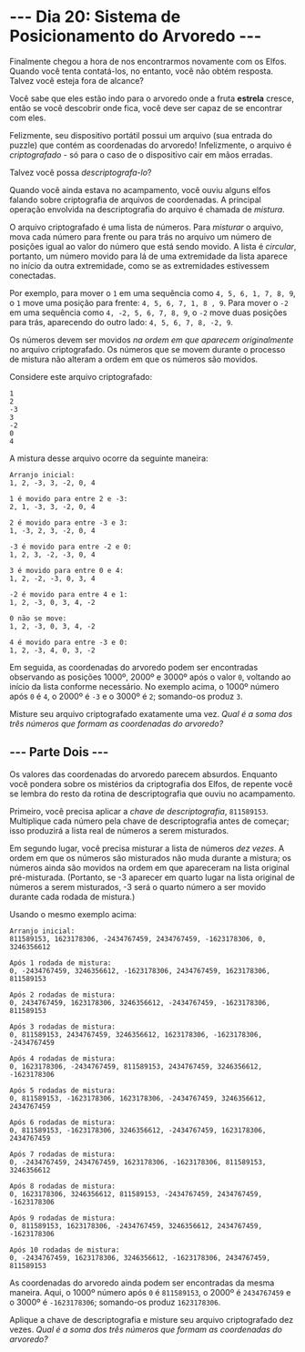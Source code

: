 # --- Dia 20: Sistema de Posicionamento do Arvoredo ---

Finalmente chegou a hora de nos encontrarmos novamente com os Elfos. Quando você tenta contatá-los, no entanto, você não obtém resposta. Talvez você esteja fora de alcance?

Você sabe que eles estão indo para o arvoredo onde a fruta **estrela** cresce, então se você descobrir onde fica, você deve ser capaz de se encontrar com eles.

Felizmente, seu dispositivo portátil possui um arquivo (sua entrada do puzzle) que contém as coordenadas do arvoredo! Infelizmente, o arquivo é *criptografado* - só para o caso de o dispositivo cair em mãos erradas.

Talvez você possa *descriptografa-lo*?

Quando você ainda estava no acampamento, você ouviu alguns elfos falando sobre criptografia de arquivos de coordenadas. A principal operação envolvida na descriptografia do arquivo é chamada de *mistura*.

O arquivo criptografado é uma lista de números. Para *misturar* o arquivo, mova cada número para frente ou para trás no arquivo um número de posições igual ao valor do número que está sendo movido. A lista é *circular*, portanto, um número movido para lá de uma extremidade da lista aparece no início da outra extremidade, como se as extremidades estivessem conectadas.

Por exemplo, para mover o `1` em uma sequência como `4, 5, 6, 1, 7, 8, 9`, o `1` move uma posição para frente: `4, 5, 6, 7, 1, 8 , 9`. Para mover o `-2` em uma sequência como `4, -2, 5, 6, 7, 8, 9`, o `-2` move duas posições para trás, aparecendo do outro lado: `4, 5, 6, 7, 8, -2, 9`.

Os números devem ser movidos *na ordem em que aparecem originalmente* no arquivo criptografado. Os números que se movem durante o processo de mistura não alteram a ordem em que os números são movidos.

Considere este arquivo criptografado:

```
1
2
-3
3
-2
0
4

```

A mistura desse arquivo ocorre da seguinte maneira:

```
Arranjo inicial:
1, 2, -3, 3, -2, 0, 4

1 é movido para entre 2 e -3:
2, 1, -3, 3, -2, 0, 4

2 é movido para entre -3 e 3:
1, -3, 2, 3, -2, 0, 4

-3 é movido para entre -2 e 0:
1, 2, 3, -2, -3, 0, 4

3 é movido para entre 0 e 4:
1, 2, -2, -3, 0, 3, 4

-2 é movido para entre 4 e 1:
1, 2, -3, 0, 3, 4, -2

0 não se move:
1, 2, -3, 0, 3, 4, -2

4 é movido para entre -3 e 0:
1, 2, -3, 4, 0, 3, -2

```

Em seguida, as coordenadas do arvoredo podem ser encontradas observando as posições 1000º, 2000º e 3000º após o valor `0`, voltando ao início da lista conforme necessário. No exemplo acima, o 1000º número após `0` é `4`, o 2000º é `-3` e o 3000º é `2`; somando-os produz `3`.

Misture seu arquivo criptografado exatamente uma vez. *Qual é a soma dos três números que formam as coordenadas do arvoredo?*

## --- Parte Dois ---

Os valores das coordenadas do arvoredo parecem absurdos. Enquanto você pondera sobre os mistérios da criptografia dos Elfos, de repente você se lembra do resto da rotina de descriptografia que ouviu no acampamento.

Primeiro, você precisa aplicar a *chave de descriptografia*, `811589153`. Multiplique cada número pela chave de descriptografia antes de começar; isso produzirá a lista real de números a serem misturados.

Em segundo lugar, você precisa misturar a lista de números *dez vezes*. A ordem em que os números são misturados não muda durante a mistura; os números ainda são movidos na ordem em que apareceram na lista original pré-misturada. (Portanto, se -3 aparecer em quarto lugar na lista original de números a serem misturados, -3 será o quarto número a ser movido durante cada rodada de mistura.)

Usando o mesmo exemplo acima:

```
Arranjo inicial:
811589153, 1623178306, -2434767459, 2434767459, -1623178306, 0, 3246356612

Após 1 rodada de mistura:
0, -2434767459, 3246356612, -1623178306, 2434767459, 1623178306, 811589153

Após 2 rodadas de mistura:
0, 2434767459, 1623178306, 3246356612, -2434767459, -1623178306, 811589153

Após 3 rodadas de mistura:
0, 811589153, 2434767459, 3246356612, 1623178306, -1623178306, -2434767459

Após 4 rodadas de mistura:
0, 1623178306, -2434767459, 811589153, 2434767459, 3246356612, -1623178306

Após 5 rodadas de mistura:
0, 811589153, -1623178306, 1623178306, -2434767459, 3246356612, 2434767459

Após 6 rodadas de mistura:
0, 811589153, -1623178306, 3246356612, -2434767459, 1623178306, 2434767459

Após 7 rodadas de mistura:
0, -2434767459, 2434767459, 1623178306, -1623178306, 811589153, 3246356612

Após 8 rodadas de mistura:
0, 1623178306, 3246356612, 811589153, -2434767459, 2434767459, -1623178306

Após 9 rodadas de mistura:
0, 811589153, 1623178306, -2434767459, 3246356612, 2434767459, -1623178306

Após 10 rodadas de mistura:
0, -2434767459, 1623178306, 3246356612, -1623178306, 2434767459, 811589153

```

As coordenadas do arvoredo ainda podem ser encontradas da mesma maneira. Aqui, o 1000º número após `0` é `811589153`, o 2000º é `2434767459` e o 3000º é `-1623178306`; somando-os produz `1623178306`.

Aplique a chave de descriptografia e misture seu arquivo criptografado dez vezes. *Qual é a soma dos três números que formam as coordenadas do arvoredo?*
